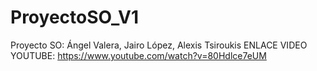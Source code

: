# ProyectoSO_V1
Proyecto SO: Ángel Valera, Jairo López, Alexis Tsiroukis
ENLACE VIDEO YOUTUBE: https://www.youtube.com/watch?v=80Hdlce7eUM
